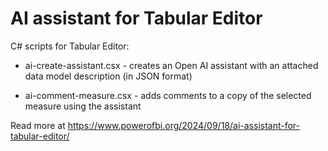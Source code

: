 # AI assistant for Tabular Editor

C# scripts for Tabular Editor:

- ai-create-assistant.csx - creates an Open AI assistant with an attached data model description (in JSON format)

- ai-comment-measure.csx - adds comments to a copy of the selected measure using the assistant

Read more at https://www.powerofbi.org/2024/09/18/ai-assistant-for-tabular-editor/
